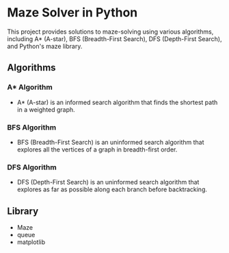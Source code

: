 # Maze Solver in Python
This project provides solutions to maze-solving using various algorithms, including A* (A-star), BFS (Breadth-First Search), DFS (Depth-First Search), and Python's maze library.
## Algorithms

### A* Algorithm
- A* (A-star) is an informed search algorithm that finds the shortest path in a weighted graph.
### BFS Algorithm
- BFS (Breadth-First Search) is an uninformed search algorithm that explores all the vertices of a graph in breadth-first order.
### DFS Algorithm
- DFS (Depth-First Search) is an uninformed search algorithm that explores as far as possible along each branch before backtracking.
## Library
- Maze
- queue
- matplotlib

